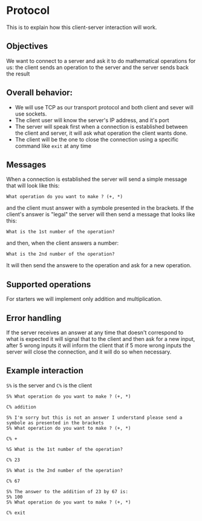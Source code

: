 # Protocol
This is to explain how this client-server interaction will work.

## Objectives
We want to connect to a server and ask it to do mathematical operations for us: the client sends an operation to the 
server and the server sends back the result

## Overall behavior:
* We will use TCP as our transport protocol and both client and sever will use sockets.
* The client user will know the server's IP address, and it's port
* The server will speak first when a connection is established between the client and server, it will ask what 
operation the client wants done.
* The client will be the one to close the connection using a specific command like `exit` at any time

## Messages
When a connection is established the server will send a simple message that will look like this:

`What operation do you want to make ? (+, *)`

and the client must answer with a symbole presented in the brackets. If the client's answer is "legal" the server 
will then send a message that looks like this:

`What is the 1st number of the operation?`

and then, when the client answers a number:

`What is the 2nd number of the operation?`

It will then send the answere to the operation and ask for a new operation.

## Supported operations
For starters we will implement only addition and multiplication.

## Error handling
If the server receives an answer at any time that doesn't correspond to what is expected it will signal that to the 
client and then ask for a new input, after 5 wrong inputs it will inform the client that if 5 more wrong inputs the
server will close the connection, and it will do so when necessary.

## Example interaction
`S%` is the server and `C%` is the client

```
S% What operation do you want to make ? (+, *) 

C% addition

S% I'm sorry but this is not an answer I understand please send a symbole as presented in the brackets
S% What operation do you want to make ? (+, *)

C% +

%S What is the 1st number of the operation?

C% 23

S% What is the 2nd number of the operation?

C% 67

S% The answer to the addition of 23 by 67 is:
S% 100
S% What operation do you want to make ? (+, *) 

C% exit
```
